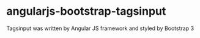 angularjs-bootstrap-tagsinput
=============================

Tagsinput was written by Angular JS framework and styled by Bootstrap 3
